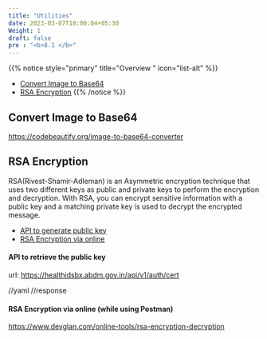 ```yaml
---
title: "Utilities"
date: 2023-03-07T18:00:04+05:30
Weight: 1
draft: false
pre : "<b>8.1 </b>"
---
```


{{% notice style="primary" title="Overview " icon="list-alt" %}}
- [Convert Image to Base64](#convert-image-to-base64)
- [RSA Encryption](#rsa-encryption)
{{% /notice %}}

## Convert Image to Base64 

https://codebeautify.org/image-to-base64-converter


## RSA Encryption
RSA(Rivest-Shamir-Adleman) is an Asymmetric encryption technique that uses two different keys as public and private keys to perform the encryption and decryption. With RSA, you can encrypt sensitive information with a public key and a matching private key is used to decrypt the encrypted message.


- [API to generate public key](#api-to-generate-public-key)
- [RSA Encryption via online](#rsa-encryption-via-online)



#### API to retrieve the public key
url: https://healthidsbx.abdm.gov.in/api/v1/auth/cert

//yaml
//response

#### RSA Encryption via online (while using Postman)
https://www.devglan.com/online-tools/rsa-encryption-decryption


